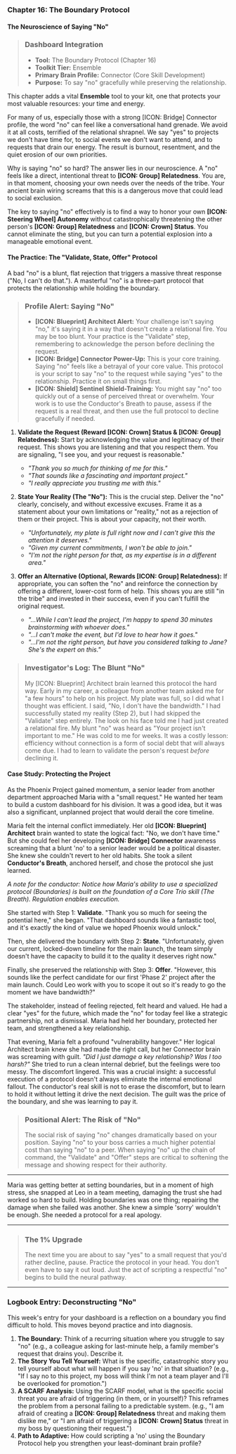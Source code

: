 ### **Chapter 16: The Boundary Protocol**
#### The Neuroscience of Saying "No"

> ### **Dashboard Integration**
>
> *   **Tool:** The Boundary Protocol (Chapter 16)
> *   **Toolkit Tier:** Ensemble
> *   **Primary Brain Profile:** Connector (Core Skill Development)
> *   **Purpose:** To say "no" gracefully while preserving the relationship.

This chapter adds a vital **Ensemble** tool to your kit, one that protects your most valuable resources: your time and energy.

For many of us, especially those with a strong [ICON: Bridge] Connector profile, the word "no" can feel like a conversational hand grenade. We avoid it at all costs, terrified of the relational shrapnel. We say "yes" to projects we don't have time for, to social events we don't want to attend, and to requests that drain our energy. The result is burnout, resentment, and the quiet erosion of our own priorities.

Why is saying "no" so hard? The answer lies in our neuroscience. A "no" feels like a direct, intentional threat to **[ICON: Group] Relatedness**. You are, in that moment, choosing your own needs over the needs of the tribe. Your ancient brain wiring screams that this is a dangerous move that could lead to social exclusion.

The key to saying "no" effectively is to find a way to honor your own **[ICON: Steering Wheel] Autonomy** without catastrophically threatening the other person's **[ICON: Group] Relatedness** and **[ICON: Crown] Status**. You cannot eliminate the sting, but you can turn a potential explosion into a manageable emotional event.

#### **The Practice: The "Validate, State, Offer" Protocol**

A bad "no" is a blunt, flat rejection that triggers a massive threat response ("No, I can't do that."). A masterful "no" is a three-part protocol that protects the relationship while holding the boundary.

> ### **Profile Alert: Saying "No"**
>
> *   **[ICON: Blueprint] Architect Alert:** Your challenge isn't saying "no," it's saying it in a way that doesn't create a relational fire. You may be too blunt. Your practice is the "Validate" step, remembering to acknowledge the person before declining the request.
> *   **[ICON: Bridge] Connector Power-Up:** This is your core training. Saying "no" feels like a betrayal of your core value. This protocol is your script to say "no" to the request while saying "yes" to the relationship. Practice it on small things first.
> *   **[ICON: Shield] Sentinel Shield-Training:** You might say "no" too quickly out of a sense of perceived threat or overwhelm. Your work is to use the Conductor's Breath to pause, assess if the request is a real threat, and then use the full protocol to decline gracefully if needed.

1.  **Validate the Request (Reward [ICON: Crown] Status & [ICON: Group] Relatedness):** Start by acknowledging the value and legitimacy of their request. This shows you are listening and that you respect them. You are signaling, "I see you, and your request is reasonable."
    *   *"Thank you so much for thinking of me for this."*
    *   *"That sounds like a fascinating and important project."*
    *   *"I really appreciate you trusting me with this."*

2.  **State Your Reality (The "No"):** This is the crucial step. Deliver the "no" clearly, concisely, and without excessive excuses. Frame it as a statement about your own limitations or "reality," not as a rejection of them or their project. This is about your capacity, not their worth.
    *   *"Unfortunately, my plate is full right now and I can't give this the attention it deserves."*
    *   *"Given my current commitments, I won't be able to join."*
    *   *"I'm not the right person for that, as my expertise is in a different area."*

3.  **Offer an Alternative (Optional, Rewards [ICON: Group] Relatedness):** If appropriate, you can soften the "no" and reinforce the connection by offering a different, lower-cost form of help. This shows you are still "in the tribe" and invested in their success, even if you can't fulfill the original request.
    *   *"...While I can't lead the project, I'm happy to spend 30 minutes brainstorming with whoever does."*
    *   *"...I can't make the event, but I'd love to hear how it goes."*
    *   *"...I'm not the right person, but have you considered talking to Jane? She's the expert on this."*

> ### **Investigator's Log: The Blunt "No"**
>
> My [ICON: Blueprint] Architect brain learned this protocol the hard way. Early in my career, a colleague from another team asked me for "a few hours" to help on his project. My plate was full, so I did what I thought was efficient. I said, "No, I don't have the bandwidth." I had successfully stated my reality (Step 2), but I had skipped the "Validate" step entirely. The look on his face told me I had just created a relational fire. My blunt "no" was heard as "Your project isn't important to me." He was cold to me for weeks. It was a costly lesson: efficiency without connection is a form of social debt that will always come due. I had to learn to validate the person's request *before* declining it.

#### **Case Study: Protecting the Project**

As the Phoenix Project gained momentum, a senior leader from another department approached Maria with a "small request." He wanted her team to build a custom dashboard for his division. It was a good idea, but it was also a significant, unplanned project that would derail the core timeline.

Maria felt the internal conflict immediately. Her old **[ICON: Blueprint] Architect** brain wanted to state the logical fact: "No, we don't have time." But she could feel her developing **[ICON: Bridge] Connector** awareness screaming that a blunt 'no' to a senior leader would be a political disaster. She knew she couldn't revert to her old habits. She took a silent **Conductor's Breath**, anchored herself, and chose the protocol she just learned.

*A note for the conductor: Notice how Maria's ability to use a specialized protocol (Boundaries) is built on the foundation of a Core Trio skill (The Breath). Regulation enables execution.*

She started with Step 1: **Validate**. "Thank you so much for seeing the potential here," she began. "That dashboard sounds like a fantastic tool, and it's exactly the kind of value we hoped Phoenix would unlock."

Then, she delivered the boundary with Step 2: **State**. "Unfortunately, given our current, locked-down timeline for the main launch, the team simply doesn't have the capacity to build it to the quality it deserves right now."

Finally, she preserved the relationship with Step 3: **Offer**. "However, this sounds like the perfect candidate for our first 'Phase 2' project after the main launch. Could Leo work with you to scope it out so it's ready to go the moment we have bandwidth?"

The stakeholder, instead of feeling rejected, felt heard and valued. He had a clear "yes" for the future, which made the "no" for today feel like a strategic partnership, not a dismissal. Maria had held her boundary, protected her team, and strengthened a key relationship.

That evening, Maria felt a profound "vulnerability hangover." Her logical Architect brain knew she had made the right call, but her Connector brain was screaming with guilt. *"Did I just damage a key relationship? Was I too harsh?"* She tried to run a clean internal debrief, but the feelings were too messy. The discomfort lingered. This was a crucial insight: a successful execution of a protocol doesn't always eliminate the internal emotional fallout. The conductor's real skill is not to erase the discomfort, but to learn to hold it without letting it drive the next decision. The guilt was the price of the boundary, and she was learning to pay it.

> ### **Positional Alert: The Risk of "No"**
>
> The social risk of saying "no" changes dramatically based on your position. Saying "no" to your boss carries a much higher potential cost than saying "no" to a peer. When saying "no" up the chain of command, the "Validate" and "Offer" steps are critical to softening the message and showing respect for their authority.

---

Maria was getting better at setting boundaries, but in a moment of high stress, she snapped at Leo in a team meeting, damaging the trust she had worked so hard to build. Holding boundaries was one thing; repairing the damage when she failed was another. She knew a simple 'sorry' wouldn't be enough. She needed a protocol for a real apology.

---
> ### **The 1% Upgrade**
>
> The next time you are about to say "yes" to a small request that you'd rather decline, pause. Practice the protocol in your head. You don't even have to say it out loud. Just the act of scripting a respectful "no" begins to build the neural pathway.

---
### **Logbook Entry: Deconstructing "No"**

This week's entry for your dashboard is a reflection on a boundary you find difficult to hold. This moves beyond practice and into diagnosis.

1.  **The Boundary:** Think of a recurring situation where you struggle to say "no" (e.g., a colleague asking for last-minute help, a family member's request that drains you). Describe it.
2.  **The Story You Tell Yourself:** What is the specific, catastrophic story you tell yourself about what will happen if you say 'no' in that situation? (e.g., "If I say no to this project, my boss will think I'm not a team player and I'll be overlooked for promotion.")
3.  **A SCARF Analysis:** Using the SCARF model, what is the specific social threat you are afraid of triggering (in them, or in yourself)? This reframes the problem from a personal failing to a predictable system. (e.g., "I am afraid of creating a **[ICON: Group] Relatedness** threat and making them dislike me," or "I am afraid of triggering a **[ICON: Crown] Status** threat in my boss by questioning their request.")
4.  **Path to Adaptive:** How could scripting a 'no' using the Boundary Protocol help you strengthen your least-dominant brain profile?
      